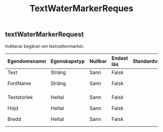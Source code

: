 ﻿---
title: TextWaterMarkerReques
second_title: Aspose.Cells Cloud Documen
type: docs
url: /sv/specification/model/textwatermarkerrequest/
description: "Aspose.Cells Molnmodellspecifikation: TextWaterMarkerRequest. Hantera enkelt Excel och andra kalkylarksdokument med funktioner som att öppna, generera, redigera, dela, slå samman, jämföra och konvertera"
kwords: Excel, Office, Kalkylblad, Cloud REST API, TextWaterMarkerRequest
weight: 50
---
## **textWaterMarkerRequest**

 Indikerar begäran om textvattenmarkör.

| Egendomsnamn| Egenskapstyp| Nullbar| Endast läs| Standardvärde| Beskrivning|
|:- |:- |:- |:- |:- |:- |
| Text| Sträng| Sann| Falsk|||
| FontName| Sträng| Sann| Falsk|| Indikerar teckensnittsnamn.|
| Textstorlek| Heltal| Sann| Falsk|| Indikerar teckenstorlek.|
| Höjd| Heltal| Sann| Falsk|| Indikerar bildhöjd.|
| Bredd| Heltal| Sann| Falsk|| Indikerar bildens bredd.|


